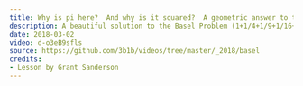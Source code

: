 ```yaml
---
title: Why is pi here?  And why is it squared?  A geometric answer to the Basel problem
description: A beautiful solution to the Basel Problem (1+1/4+1/9+1/16+...) using Euclidian geometry.  Unlike many more common proofs, this one makes it very clear why pi is involved in the answer.
date: 2018-03-02
video: d-o3eB9sfls
source: https://github.com/3b1b/videos/tree/master/_2018/basel
credits:
- Lesson by Grant Sanderson
---
```

